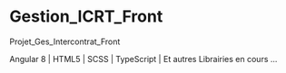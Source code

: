 # Gestion_ICRT_Front
Projet_Ges_Intercontrat_Front

Angular  8 | HTML5 | SCSS | TypeScript | Et autres Librairies en cours ...
